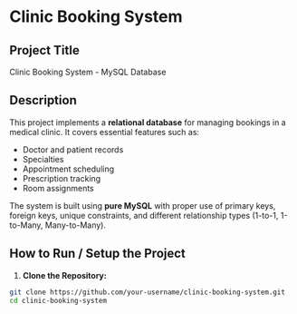 # Clinic Booking System

##  Project Title
Clinic Booking System - MySQL Database

##  Description
This project implements a **relational database** for managing bookings in a medical clinic. It covers essential features such as:
- Doctor and patient records
- Specialties
- Appointment scheduling
- Prescription tracking
- Room assignments

The system is built using **pure MySQL** with proper use of primary keys, foreign keys, unique constraints, and different relationship types (1-to-1, 1-to-Many, Many-to-Many).

## How to Run / Setup the Project

1. **Clone the Repository:**

```bash
git clone https://github.com/your-username/clinic-booking-system.git
cd clinic-booking-system
